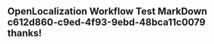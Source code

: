 <properties
ms.topic="hero-topic1"
ms.test1="hero-topic"
ms.test2="test"/>

## OpenLocalization Workflow Test MarkDown c612d860-c9ed-4f93-9ebd-48bca11c0079 thanks!
